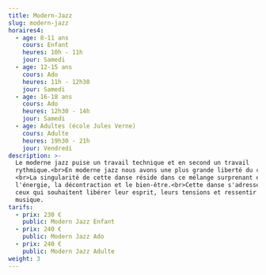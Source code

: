 ```yaml
---
title: Modern-Jazz
slug: modern-jazz
horaires4:
  - age: 8-11 ans
    cours: Enfant
    heures: 10h - 11h
    jour: Samedi
  - age: 12-15 ans
    cours: Ado
    heures: 11h - 12h30
    jour: Samedi
  - age: 16-18 ans
    cours: Ado
    heures: 12h30 - 14h
    jour: Samedi
  - age: Adultes (école Jules Verne)
    cours: Adulte
    heures: 19h30 - 21h
    jour: Vendredi
description: >-
  Le moderne jazz puise un travail technique et en second un travail
  rythmique.<br>En moderne jazz nous avons une plus grande liberté du corps.
  <br>La singularité de cette danse réside dans ce mélange surprenant entre
  l'énergie, la décontraction et le bien-être.<br>Cette danse s'adresse a tout
  ceux qui souhaitent libérer leur esprit, leurs tensions et ressentir la
  musique.
tarifs:
  - prix: 230 €
    public: Modern Jazz Enfant
  - prix: 240 €
    public: Modern Jazz Ado
  - prix: 240 €
    public: Modern Jazz Adulte
weight: 3
---
```

